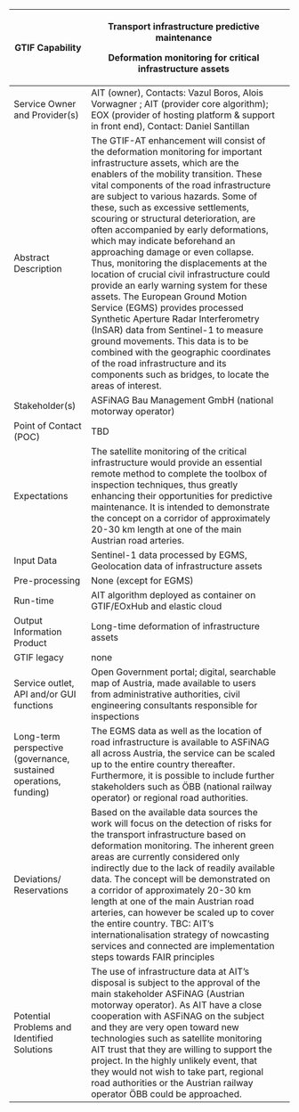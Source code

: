 ﻿|GTIF Capability|<p>**Transport infrastructure predictive maintenance** </p><p>Deformation monitoring for critical infrastructure assets</p>||
| - | - | :- |
|Service Owner and Provider(s)|AIT (owner), Contacts: Vazul Boros, Alois Vorwagner ; AIT (provider core algorithm); EOX (provider of hosting platform & support in front end), Contact: Daniel Santillan||
|Abstract Description|The GTIF-AT enhancement will consist of the deformation monitoring for important infrastructure assets, which are the enablers of the mobility transition. These vital components of the road infrastructure are subject to various hazards. Some of these, such as excessive settlements, scouring or structural deterioration, are often accompanied by early deformations, which may indicate beforehand an approaching damage or even collapse. Thus, monitoring the displacements at the location of crucial civil infrastructure could provide an early warning system for these assets. The European Ground Motion Service (EGMS) provides processed Synthetic Aperture Radar Interferometry (InSAR) data from Sentinel-1 to measure ground movements. This data is to be combined with the geographic coordinates of the road infrastructure and its components such as bridges, to locate the areas of interest.||
|Stakeholder(s)|ASFiNAG Bau Management GmbH (national motorway operator)||
|Point of Contact (POC)|TBD||
|Expectations|The satellite monitoring of the critical infrastructure would provide an essential remote method to complete the toolbox of inspection techniques, thus greatly enhancing their opportunities for predictive maintenance. It is intended to demonstrate the concept on a corridor of approximately 20-30 km length at one of the main Austrian road arteries.||
|Input Data|Sentinel-1 data processed by EGMS, Geolocation data of infrastructure assets||
|Pre-processing|None (except for EGMS)||
|Run-time|AIT algorithm deployed as container on GTIF/EOxHub and elastic cloud||
|Output Information Product|Long-time deformation of infrastructure assets||
|GTIF legacy|none||
|Service outlet, API and/or GUI functions|Open Government portal; digital, searchable map of Austria, made available to users from administrative authorities, civil engineering consultants responsible for inspections||
|Long-term perspective (governance, sustained operations, funding)|The EGMS data as well as the location of road infrastructure is available to ASFiNAG all across Austria, the service can be scaled up to the entire country thereafter. Furthermore, it is possible to include further stakeholders such as ÖBB (national railway operator) or regional road authorities.||
|Deviations/ Reservations|Based on the available data sources the work will focus on the detection of risks for the transport infrastructure based on deformation monitoring. The inherent green areas are currently considered only indirectly due to the lack of readily available data. The concept will be demonstrated on a corridor of approximately 20-30 km length at one of the main Austrian road arteries, can however be scaled up to cover the entire country. TBC: AIT’s internationalisation strategy of nowcasting services and connected are implementation steps towards FAIR principles||
|Potential Problems and Identified Solutions|The use of infrastructure data at AIT’s disposal is subject to the approval of the main stakeholder ASFiNAG (Austrian motorway operator). As AIT have a close cooperation with ASFiNAG on the subject and they are very open toward new technologies such as satellite monitoring AIT trust that they are willing to support the project. In the highly unlikely event, that they would not wish to take part, regional road authorities or the Austrian railway operator ÖBB could be approached.||


